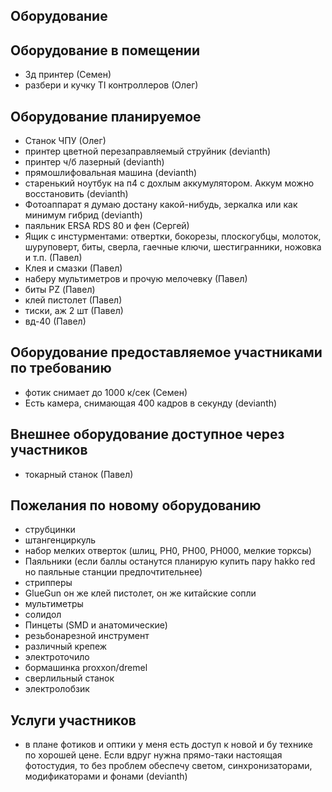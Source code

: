 Оборудование
------------

Оборудование в помещении
------------------------

* 3д принтер (Семен)
* разбери и кучку TI контроллеров (Олег)


Оборудование планируемое
------------------------

* Станок ЧПУ (Олег)
* принтер цветной перезаправляемый струйник (devianth)
* принтер ч/б лазерный (devianth)
* прямошлифовальная машина (devianth)
* старенький ноутбук на п4 с дохлым аккумулятором. Аккум можно восстановить (devianth)
* Фотоаппарат я думаю достану какой-нибудь, зеркалка или как минимум гибрид (devianth)
* паяльник ERSA RDS 80 и фен (Сергей)
* Ящик с инстурментами: отвертки, бокорезы, плоскогубцы, молоток, шуруповерт, биты, сверла, гаечные ключи, шестигранники, ножовка и т.п.  (Павел)
* Клея и смазки (Павел)
* наберу мультиметров и прочую мелочевку (Павел)
* биты PZ (Павел)
* клей пистолет (Павел)
* тиски, аж 2 шт (Павел)
* вд-40 (Павел) 


Оборудование предоставляемое участниками по требованию
------------------------------------------------------

* фотик снимает до 1000 к/сек (Семен)
* Есть камера, снимающая 400 кадров в секунду (devianth)

Внешнее оборудование доступное через участников
-----------------------------------------------

* токарный станок (Павел)


Пожелания по новому оборудованию
--------------------------------

* струбцинки
* штангенциркуль
* набор мелких отверток (шлиц, PH0, PH00, PH000, мелкие торксы)
* Паяльники (если баллы останутся планирую купить пару hakko red но паяльные станции предпочтительнее)
* стрипперы
* GlueGun он же клей пистолет, он же китайские сопли
* мультиметры
* солидол
* Пинцеты (SMD и анатомические)
* резьбонарезной инструмент
* различный крепеж
* электроточило
* бормашинка proxxon/dremel
* сверлильный станок
* электролобзик


Услуги участников
-----------------

* в плане фотиков и оптики у меня есть доступ к новой и бу технике по хорошей цене. Если вдруг нужна прямо-таки настоящая фотостудия, то без проблем обеспечу светом, синхронизаторами, модификаторами и фонами (devianth)